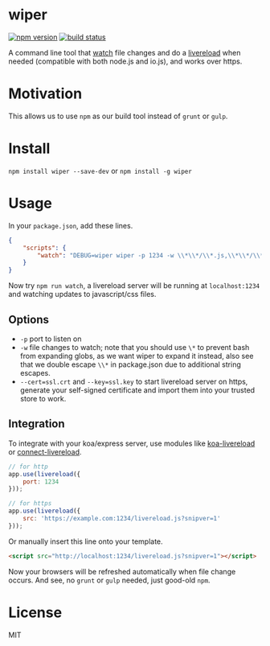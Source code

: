 
wiper
=====

[![npm version][npm-image]][npm-url]
[![build status][travis-image]][travis-url]

A command line tool that [watch](https://github.com/paulmillr/chokidar) file changes and do a [livereload](https://github.com/mklabs/tiny-lr) when needed (compatible with both node.js and io.js), and works over https.


# Motivation

This allows us to use `npm` as our build tool instead of `grunt` or `gulp`.


# Install

`npm install wiper --save-dev` or `npm install -g wiper`


# Usage

In your `package.json`, add these lines.

```json
{
	"scripts": {
		"watch": "DEBUG=wiper wiper -p 1234 -w \\*\\*/\\*.js,\\*\\*/\\*.css"
	}
}
```

Now try `npm run watch`, a livereload server will be running at `localhost:1234` and watching updates to javascript/css files.


## Options

- `-p` port to listen on
- `-w` file changes to watch; note that you should use `\*` to prevent bash from expanding globs, as we want wiper to expand it instead, also see that we double escape `\\*` in package.json due to additional string escapes.
- `--cert=ssl.crt` and `--key=ssl.key` to start livereload server on https, generate your self-signed certificate and import them into your trusted store to work.


## Integration

To integrate with your koa/express server, use modules like [koa-livereload](https://github.com/yosuke-furukawa/koa-livereload) or [connect-livereload](https://github.com/intesso/connect-livereload).

```javascript
// for http
app.use(livereload({
	port: 1234
}));

// for https
app.use(livereload({
	src: 'https://example.com:1234/livereload.js?snipver=1'
}));
```

Or manually insert this line onto your template.

```html
<script src="http://localhost:1234/livereload.js?snipver=1"></script>
```

Now your browsers will be refreshed automatically when file change occurs. And see, no `grunt` or `gulp` needed, just good-old `npm`.


# License

MIT

[npm-image]: https://img.shields.io/npm/v/wiper.svg?style=flat-square
[npm-url]: https://www.npmjs.com/package/wiper
[travis-image]: https://img.shields.io/travis/bitinn/wiper.svg?style=flat-square
[travis-url]: https://travis-ci.org/bitinn/wiper
